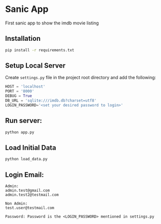 # Sanic App

First sanic app to show the imdb movie listing

## Installation

```bash
pip install -r requirements.txt
```

## Setup Local Server
Create ```settings.py``` file in the project root directory and add the following:

```python
HOST = 'localhost'
PORT = '8000'
DEBUG = True
DB_URL = 'sqlite:///imdb.db?charset=utf8'
LOGIN_PASSWORD='<set your desired password to login>' 
```
## Run server:
```bash
python app.py
```

## Load Initial Data
```bash
python load_data.py
```

## Login Email:
```text
Admin:
admin.test@gmail.com
admin.test2@testmail.com

Non Admin:
test.user@testmail.com

Password: Password is the <LOGIN_PASSWORD> mentioned in settings.py
```
